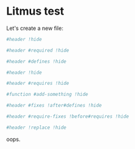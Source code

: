 # Litmus test


Let's create a new file:

```ruby @src/file.cr #header !hide
#header !hide
```

```ruby @src/file.cr #header #requires !hide
#header #required !hide
```

```ruby @src/file.cr #header #defines !hide
#header #defines !hide
```

```ruby @src/file.cr #header !hide
#header !hide
```

```ruby @src/file.cr #header #requires !hide
#header #requires !hide
```

```ruby @src/file.cr #function #add-something !hide
#function #add-something !hide
```

```ruby @src/file.cr #header #fixes !after#defines !hide
#header #fixes !after#defines !hide
```

```ruby @src/file.cr #header #require-fixes !before#requires !hide
#header #require-fixes !before#requires !hide
```

```ruby @src/file.cr #header !replace !after#requires !before#fixes !hide
#header !replace !hide
```

oops.
